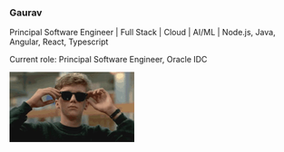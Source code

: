 
### Gaurav
Principal Software Engineer | Full Stack | Cloud | AI/ML | Node.js, Java, Angular, React, Typescript

Current role: Principal Software Engineer, Oracle IDC

![Cool](https://github.com/gauravmahto/gauravmahto/blob/master/cool.gif?raw=true)
